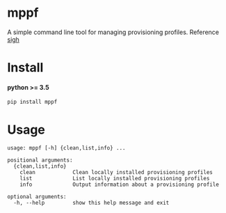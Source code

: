 # mppf

A simple command line tool for managing provisioning profiles. Reference [sigh](https://github.com/fastlane-old/sigh)

# Install
#### python >= 3.5

```
pip install mppf
```
# Usage

```
usage: mppf [-h] {clean,list,info} ...

positional arguments:
  {clean,list,info}
    clean            Clean locally installed provisioning profiles
    list             List locally installed provisioning profiles
    info             Output information about a provisioning profile

optional arguments:
  -h, --help         show this help message and exit
```

